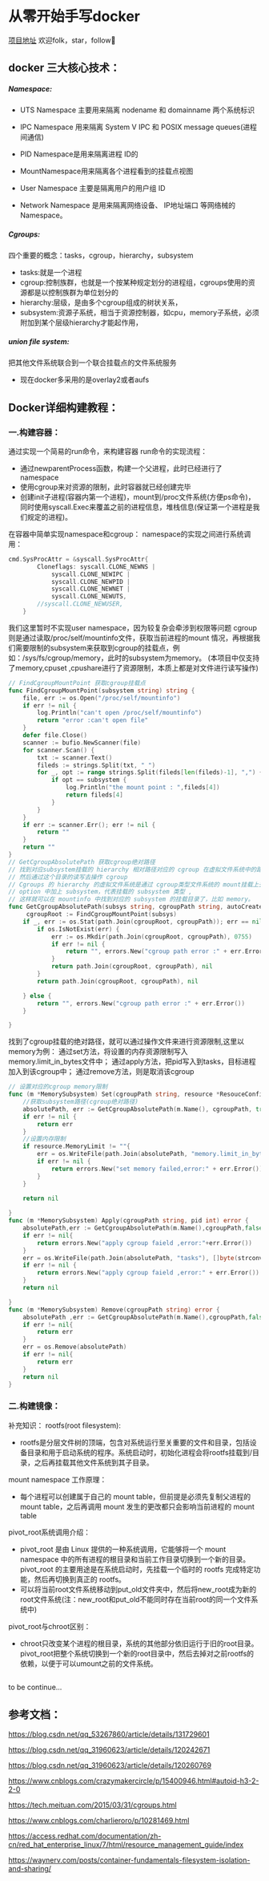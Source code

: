 # 从零开始手写docker
[项目地址](https://github.com/lance-e/gocker)
欢迎folk，star，follow🥰
## docker 三大核心技术：


##### Namespace:



- UTS Namespace 主要用来隔离 nodename 和 domainname 两个系统标识

- IPC Namespace 用来隔离 System V IPC 和 POSIX message queues(进程间通信)

- PID Namespace是用来隔离进程 ID的

- MountNamespace用来隔离各个进程看到的挂载点视图

- User Namespace 主要是隔离用户的用户组 ID

- Network Namespace 是用来隔离网络设备、 IP地址端口 等网络械的 Namespace。



##### Cgroups:

四个重要的概念：tasks，cgroup，hierarchy，subsystem

- tasks:就是一个进程
- cgroup:控制族群，也就是一个按某种规定划分的进程组，cgroups使用的资源都是以控制族群为单位划分的
- hierarchy:层级，是由多个cgroup组成的树状关系，
- subsystem:资源子系统，相当于资源控制器，如cpu，memory子系统，必须附加到某个层级hierarchy才能起作用，



##### union file system:

把其他文件系统联合到一个联合挂载点的文件系统服务

- 现在docker多采用的是overlay2或者aufs


## Docker详细构建教程：

### 一.构建容器：
通过实现一个简易的run命令，来构建容器
run命令的实现流程：

- 通过newparentProcess函数，构建一个父进程，此时已经进行了namespace
- 使用cgroup来对资源的限制，此时容器就已经创建完毕
- 创建init子进程(容器内第一个进程)，mount到/proc文件系统(方便ps命令)，同时使用syscall.Exec来覆盖之前的进程信息，堆栈信息(保证第一个进程是我们规定的进程)。

在容器中简单实现namespace和cgroup：
namespace的实现之间进行系统调用：
~~~go
cmd.SysProcAttr = &syscall.SysProcAttr{
		Cloneflags: syscall.CLONE_NEWNS |
			syscall.CLONE_NEWIPC |
			syscall.CLONE_NEWPID |
			syscall.CLONE_NEWNET |
			syscall.CLONE_NEWUTS,
		//syscall.CLONE_NEWUSER,
	}
~~~
我们这里暂时不实现user namespace，因为较复杂会牵涉到权限等问题
cgroup则是通过读取/proc/self/mountinfo文件，获取当前进程的mount 情况，再根据我们需要限制的subsystem来获取到cgroup的挂载点，例如：/sys/fs/cgroup/memory，此时的subsystem为memory。
(本项目中仅支持了memory,cpuset ,cpushare进行了资源限制，本质上都是对文件进行读写操作)
~~~go
// FindCgroupMountPoint 获取cgroup挂载点
func FindCgroupMountPoint(subsystem string) string {
	file, err := os.Open("/proc/self/mountinfo")
	if err != nil {
		log.Println("can't open /proc/self/mountinfo")
		return "error :can't open file"
	}
	defer file.Close()
	scanner := bufio.NewScanner(file)
	for scanner.Scan() {
		txt := scanner.Text()
		fileds := strings.Split(txt, " ")
		for _, opt := range strings.Split(fileds[len(fileds)-1], ",") {
			if opt == subsystem {
				log.Println("the mount point : ",fileds[4])
				return fileds[4]
			}
		}
	}
	if err := scanner.Err(); err != nil {
		return ""
	}
	return ""
}
// GetCgroupAbsolutePath 获取cgroup绝对路径
// 找到对应subsystem挂载的 hierarchy 相对路径对应的 cgroup 在虚拟文件系统中的路径,
// 然后通过这个目录的读写去操作 cgroup
// Cgroups 的 hierarchy 的虚拟文件系统是通过 cgroup类型文件系统的 mount挂载上去的,
// option 中加上 subsystem，代表挂载的 subsystem 类型 ,
// 这样就可以在 mountinfo 中找到对应的 subsystem 的挂载目录了，比如 memory。
func GetCgroupAbsolutePath(subsys string, cgroupPath string, autoCreate bool) (string, error) {
	 cgroupRoot := FindCgroupMountPoint(subsys)
	if _, err := os.Stat(path.Join(cgroupRoot, cgroupPath)); err == nil || (autoCreate && os.IsNotExist(err)) {
		if os.IsNotExist(err) {
			err := os.Mkdir(path.Join(cgroupRoot, cgroupPath), 0755)
			if err != nil {
				return "", errors.New("cgroup path error :" + err.Error())
			}
			return path.Join(cgroupRoot, cgroupPath), nil
		}
		return path.Join(cgroupRoot, cgroupPath), nil

	} else {
		return "", errors.New("cgroup path error :" + err.Error())
	}

}
~~~
找到了cgroup挂载的绝对路径，就可以通过操作文件来进行资源限制,这里以memory为例：
通过set方法，将设置的内存资源限制写入memory.limit_in_bytes文件中；
通过apply方法，把pid写入到tasks，目标进程加入到该cgroup中；
通过remove方法，则是取消该cgroup
~~~go
// 设置对应的cgroup memory限制
func (m *MemorySubsystem) Set(cgroupPath string, resource *ResouceConfig) error {
	//获取subsystem路径(cgroup绝对路径)
	absolutePath, err := GetCgroupAbsolutePath(m.Name(), cgroupPath, true)
	if err != nil {
		return err
	}
	//设置内存限制
	if resource.MemoryLimit != ""{
		err = os.WriteFile(path.Join(absolutePath, "memory.limit_in_bytes"), []byte(resource.MemoryLimit), 0644)
		if err != nil {
			return errors.New("set memory failed,error:" + err.Error())
		}
	}
	
	return nil

}
func (m *MemorySubsystem) Apply(cgroupPath string, pid int) error {
	absolutePath,err := GetCgroupAbsolutePath(m.Name(),cgroupPath,false)
	if err != nil{
		return errors.New("apply cgroup faield ,error:"+err.Error())
	}
	err = os.WriteFile(path.Join(absolutePath, "tasks"), []byte(strconv.Itoa(pid)), 0644)
	if err != nil {
		return errors.New("apply cgroup faield ,error:" + err.Error())
	}
	return nil

}
func (m *MemorySubsystem) Remove(cgroupPath string) error {
	absolutePath ,err := GetCgroupAbsolutePath(m.Name(),cgroupPath,false)
	if err != nil{
		return err
	}
	err = os.Remove(absolutePath)
	if err != nil{
		return err
	}
	return nil
}
~~~

### 二.构建镜像：
补充知识：
rootfs(root filesystem):
- rootfs是分层文件树的顶端，包含对系统运行至关重要的文件和目录，包括设备目录和用于启动系统的程序。系统启动时，初始化进程会将rootfs挂载到/目录，之后再挂载其他文件系统到其子目录。

mount namespace 工作原理：
- 每个进程可以创建属于自己的 mount table，但前提是必须先复制父进程的 mount table，之后再调用 mount 发生的更改都只会影响当前进程的 mount table
  
pivot_root系统调用介绍：
- pivot_root 是由 Linux 提供的一种系统调用，它能够将一个 mount namespace 中的所有进程的根目录和当前工作目录切换到一个新的目录。pivot_root 的主要用途是在系统启动时，先挂载一个临时的 rootfs 完成特定功能，然后再切换到真正的 rootfs。
- 可以将当前root文件系统移动到put_old文件夹中，然后将new_root成为新的root文件系统(注：new_root和put_old不能同时存在当前root的同一个文件系统中)

pivot_root与chroot区别：
- chroot只改变某个进程的根目录，系统的其他部分依旧运行于旧的root目录。 pivot_root把整个系统切换到一个新的root目录中，然后去掉对之前rootfs的依赖，以便于可以umount之前的文件系统。

##
to be continue...

## 参考文档：
https://blog.csdn.net/qq_53267860/article/details/131729601

https://blog.csdn.net/qq_31960623/article/details/120242671

https://blog.csdn.net/qq_31960623/article/details/120260769

https://www.cnblogs.com/crazymakercircle/p/15400946.html#autoid-h3-2-2-0

https://tech.meituan.com/2015/03/31/cgroups.html

https://www.cnblogs.com/charlieroro/p/10281469.html

https://access.redhat.com/documentation/zh-cn/red_hat_enterprise_linux/7/html/resource_management_guide/index

https://waynerv.com/posts/container-fundamentals-filesystem-isolation-and-sharing/